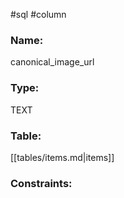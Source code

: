 #sql #column 

### Name:
canonical_image_url
### Type:
TEXT
### Table:
 [[tables/items.md|items]]

### Constraints:
